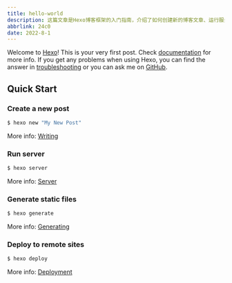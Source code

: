 ```yaml
---
title: hello-world
description: 这篇文章是Hexo博客框架的入门指南，介绍了如何创建新的博客文章、运行服务器、生成静态文件以及部署到远程站点的基本命令和操作步骤。同时提供了Hexo的官方文档链接和问题解决途径。
abbrlink: 24c0
date: 2022-8-1
---
```

Welcome to [Hexo](https://hexo.io/)! This is your very first post. Check [documentation](https://hexo.io/docs/) for more info. If you get any problems when using Hexo, you can find the answer in [troubleshooting](https://hexo.io/docs/troubleshooting.html) or you can ask me on [GitHub](https://github.com/hexojs/hexo/issues).

## Quick Start

### Create a new post

``` bash
$ hexo new "My New Post"
```

More info: [Writing](https://hexo.io/docs/writing.html)

### Run server

``` bash
$ hexo server
```

More info: [Server](https://hexo.io/docs/server.html)

### Generate static files

``` bash
$ hexo generate
```

More info: [Generating](https://hexo.io/docs/generating.html)

### Deploy to remote sites

``` bash
$ hexo deploy
```

More info: [Deployment](https://hexo.io/docs/one-command-deployment.html)
